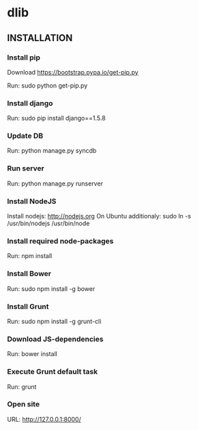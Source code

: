 dlib
====

## INSTALLATION

### Install pip

Download https://bootstrap.pypa.io/get-pip.py

Run: sudo python get-pip.py

### Install django

Run: sudo pip install django==1.5.8

### Update DB

Run: python manage.py syncdb

### Run server

Run: python manage.py runserver

### Install NodeJS

Install nodejs: http://nodejs.org
On Ubuntu additionaly: sudo ln -s /usr/bin/nodejs /usr/bin/node

### Install required node-packages

Run: npm install

### Install Bower

Run: sudo npm install -g bower

### Install Grunt

Run: sudo npm install -g grunt-cli

### Download JS-dependencies

Run: bower install

### Execute Grunt default task

Run: grunt

### Open site

URL: http://127.0.0.1:8000/
